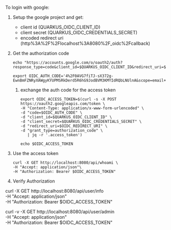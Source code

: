 To login with google:

1. Setup the google project and get:
   * client id (QUARKUS_OIDC_CLIENT_ID)
   * client secret (QUARKUS_OIDC_CREDENTIALS_SECRET)
   * encoded redirect uri (http%3A%2F%2Flocalhost%3A8080%2F_oidc%2Fcallback)
   
2. Get the authorization code
   ```
   echo "https://accounts.google.com/o/oauth2/auth?response_type=code&client_id=$QUARKUS_OIDC_CLIENT_ID&redirect_uri=$OIDC_REDIRECT_URI&scope=openid%20email%20profile"
 
   export OIDC_AUTH_CODE='4%2F0AVG7fiTJ-sX372g-EwnBmFZNRyXAWgyKYUPMSRkDerd5R6hG9JodBVM3KMYIdRQbLNUlnA&scope=email+profile+openid+https%3A%2F%2Fwww.googleapis.com%2Fauth%2Fuserinfo.profile+https%3A%2F%2Fwww.googleapis.com%2Fauth%2Fuserinfo.email'
   ```
   1. exchange the auth code for the access token
      ```
      export OIDC_ACCESS_TOKEN=$(curl -s -X POST https://oauth2.googleapis.com/token \
      -H "Content-Type: application/x-www-form-urlencoded" \
      -d "code=$OIDC_AUTH_CODE" \
      -d "client_id=$QUARKUS_OIDC_CLIENT_ID" \
      -d "client_secret=$QUARKUS_OIDC_CREDENTIALS_SECRET" \
      -d "redirect_uri=$OIDC_REDIRECT_URI" \
      -d "grant_type=authorization_code" \
         | jq -r '.access_token')

      echo $OIDC_ACCESS_TOKEN
      ```
1. Use the access token
   ```
   curl -X GET http://localhost:8080/api/whoami \
   -H "Accept: application/json"\
   -H "Authorization: Bearer $OIDC_ACCESS_TOKEN" 
   ```

1. Verify Authorization

curl -X GET http://localhost:8080/api/user/info \
   -H "Accept: application/json" \
   -H "Authorization: Bearer $OIDC_ACCESS_TOKEN"

   
curl -v -X GET http://localhost:8080/api/user/admin \
   -H "Accept: application/json" \
   -H "Authorization: Bearer $OIDC_ACCESS_TOKEN"